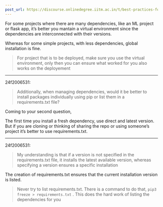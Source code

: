 ```yaml
---
post_url: https://discourse.onlinedegree.iitm.ac.in/t/best-practices-for-virtual-environments-and-dependency-management-in-python/165922/3
---
```

For some projects where there are many dependencies, like an ML project or flask app, it’s better you mantain a virtual environment since the dependencies are interconnected with their versions.

Whereas for some simple projects, with less dependencies, global installation is fine.

> For project that is to be deployed, make sure you use the virtual environment, only then you can ensure what worked for you also works on the deployement

---



 24f2006531:

> Additionally, when managing dependencies, would it be better to install packages individually using pip or list them in a requirements.txt file?

Coming to your second question,

The first time you install a fresh dependency, use direct and latest version. But if you are cloning or thinking of sharing the repo or using someone’s project it’s better to use requirements.txt.

---



 24f2006531:

> My understanding is that if a version is not specified in the requirements.txt file, it installs the latest available version, whereas specifying a version ensures a specific installation

The creation of requirements.txt ensures that the current installation version is listed.

> Never try to list requirements.txt. There is a command to do that, `pip3 freeze > requirements.txt` . This does the hard work of listing the dependencies for you